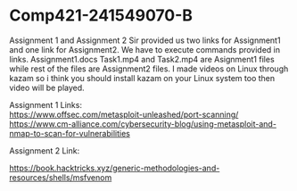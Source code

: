 # Comp421-241549070-B
Assignment 1 and Assignment 2
Sir provided us two links for Assignment1 and one link for Assignment2. We have to execute commands provided in links. Assignment1.docs Task1.mp4 and Task2.mp4 are Asignment1 files while rest of the files are Assignment2 files. I made videos on Linux through kazam so i think you should install kazam on your Linux system too then video will be played. 

Assignment 1 Links:                                                                                                                                                               
https://www.offsec.com/metasploit-unleashed/port-scanning/                                                                                                                                                     
https://www.cm-alliance.com/cybersecurity-blog/using-metasploit-and-nmap-to-scan-for-vulnerabilities

Assignment 2 Link:

https://book.hacktricks.xyz/generic-methodologies-and-resources/shells/msfvenom
